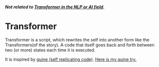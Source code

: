 ***Not related to [Transformer in the NLP or AI field](https://arxiv.org/abs/1706.03762).***

# Transformer
Transformer is a script, which rewrites the self into another form like the Transformers(of the story).
A code that itself goes back and forth between two (or more) states each time it is executed.

It is inspired by [quine (self replicating code)](https://en.wikipedia.org/wiki/Quine_(computing)).
[Here is my quine try.](https://github.com/pictomo/quine-python)